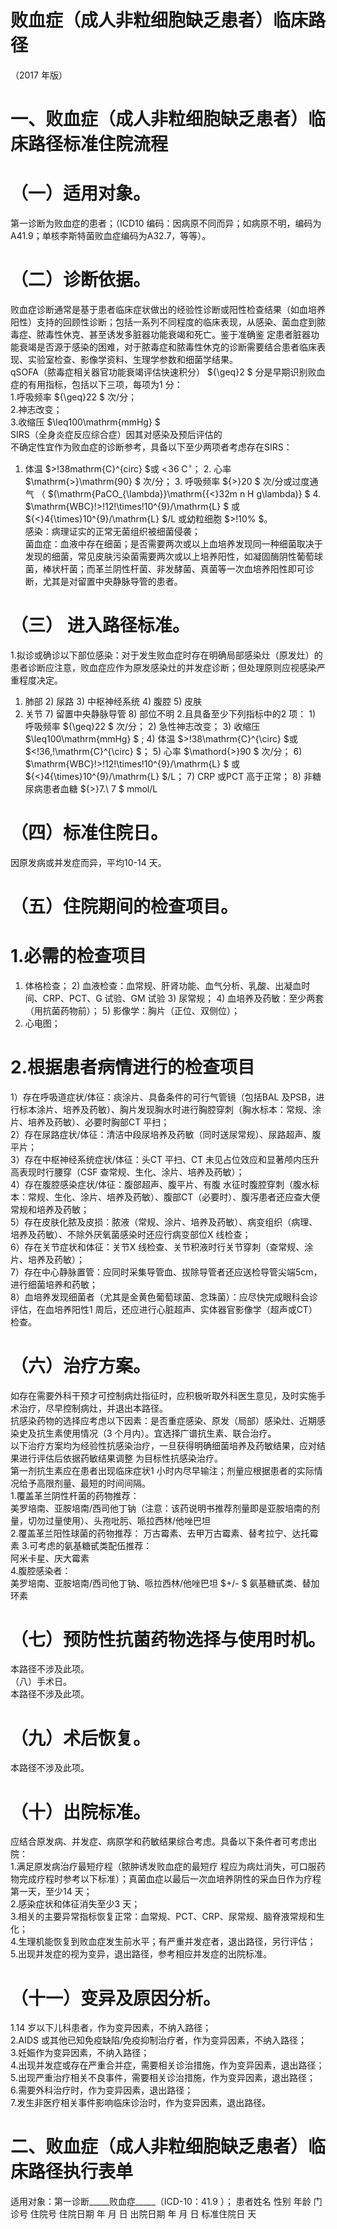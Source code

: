 # 败血症（成人非粒细胞缺乏患者）临床路径  
（2017 年版）  
# 一、败血症（成人非粒细胞缺乏患者）临床路径标准住院流程  
# （一）适用对象。  
第一诊断为败血症的患者；（ICD10 编码：因病原不同而异；如病原不明，编码为A41.9；单核李斯特菌败血症编码为A32.7，等等）。  
# （二）诊断依据。  
败血症诊断通常是基于患者临床症状做出的经验性诊断或阳性检查结果（如血培养阳性）支持的回顾性诊断；包括一系列不同程度的临床表现，从感染、菌血症到脓毒症、脓毒性休克、甚至诱发多脏器功能衰竭和死亡。鉴于准确鉴 定患者脏器功能衰竭是否源于感染的困难，对于脓毒症和脓毒性休克的诊断需要结合患者临床表现、实验室检查、影像学资料、生理学参数和细菌学结果。  
qSOFA（脓毒症相关器官功能衰竭评估快速积分） ${\geq}2 $ 分是早期识别败血症的有用指标，包括以下三项，每项为1 分：  
1.呼吸频率 ${\geq}22 $ 次/分；  
2.神志改变；  
3.收缩压 $\leq100\mathrm{mmHg} $  
SIRS（全身炎症反应综合症）因其对感染及预后评估的  
不确定性宜作为败血症的诊断参考，具备以下至少两项者考虑存在SIRS：  
1. 体温 $>\!38mathrm{C}^{circ} $或 $<\!36\,\!\mathrm{C} ^{\circ}$； 2. 心率 $\mathrm{>}\mathrm{90} $ 次/分； 3.   呼吸频率 ${>}20 $  次/分或过度通气 （ $(\mathrm{PaCO_{\lambda}}\mathrm{{<}32m n H g\lambda)} $ 4. $\mathrm{WBC}\!>\!12\!\times\!10^{9}/\mathrm{L} $ 或 ${<}4{\times}10^{9}/\mathrm{L} $/L 或幼粒细胞 $>\!10\% $。  
感染：病理证实的正常无菌组织被细菌侵袭；  
菌血症：血液中存在细菌；是否需要两次或以上血培养发现同一种细菌取决于发现的细菌，常见皮肤污染菌需要两次或以上培养阳性，如凝固酶阴性葡萄球菌，棒状杆菌；而革兰阴性杆菌、非发酵菌、真菌等一次血培养阳性即可诊断，尤其是对留置中央静脉导管的患者。  
# （三） 进入路径标准。  
1.拟诊或确诊以下部位感染：对于发生败血症时存在明确局部感染灶（原发灶）的患者诊断应注意，败血症应作为原发感染灶的并发症诊断；但处理原则应视感染严重程度决定。  
1) 肺部 2) 尿路 3) 中枢神经系统 4)   腹腔  5)   皮肤  
6)   关节  7) 留置中央静脉导管 8) 部位不明 2.且具备至少下列指标中的2 项： 1) 呼吸频率 ${\geq}22 $ 次/分； 2) 急性神志改变； 3)   收缩压 $\leq100\mathrm{mmHg} $ ;  4) 体温 $>\!38\mathrm{C}^{\circ} $或 $<\!36\,\!\mathrm{C}^{\circ} $； 5) 心率 $\mathord{>}90 $ 次/分； 6) $\mathrm{WBC}\!>\!12\!\times\!10^{9}/\mathrm{L} $ 或 ${<}4{\times}10^{9}/\mathrm{L} $/L； 7) CRP 或PCT 高于正常； 8)   非糖尿病患者血糖 ${>}7.\ 7 $  mmol/L  
# （四）标准住院日。  
因原发病或并发症而异，平均10-14 天。  
# （五）住院期间的检查项目。  
# 1.必需的检查项目  
1) 体格检查； 2) 血液检查：血常规、肝肾功能、血气分析、乳酸、出凝血时间、CRP、PCT、G 试验、GM 试验 3) 尿常规； 4) 血培养及药敏：至少两套（用抗菌药物前）； 5) 影像学：胸片（正位、双侧位）；  
6) 心电图；  
# 2.根据患者病情进行的检查项目  
1）存在呼吸道症状/体征：痰涂片、具备条件的可行气管镜（包括BAL 及PSB，进行标本涂片、培养及药敏）、胸片发现胸水时进行胸腔穿刺（胸水标本：常规、涂片、培养及药敏）、必要时胸部CT 平扫；  
2）存在尿路症状/体征：清洁中段尿培养及药敏（同时送尿常规）、尿路超声、腹平片；  
3）存在中枢神经系统症状/体征：头CT 平扫、CT 未见占位效应和显著颅内压升高表现时行腰穿（CSF 查常规、生化、涂片、培养及药敏）；  
4）存在腹腔感染症状/体征：腹部超声、腹平片、有腹 水征时腹腔穿刺（腹水标本：常规、生化、涂片、培养及药敏）、腹部CT（必要时）、腹泻患者还应查大便常规和培养及药敏；  
5）存在皮肤化脓及皮损：脓液（常规、涂片、培养及药敏）、病变组织（病理、培养及药敏）、不除外厌氧菌感染时还应行病变部位X 线检查；  
6）存在关节症状和体征：关节X 线检查、关节积液时行关节穿刺（查常规、涂片、培养及药敏）；  
7）存在中心静脉置管：应同时采集导管血、拔除导管者还应送检导管尖端5cm，进行细菌培养和药敏；  
8）血培养发现细菌者（尤其是金黄色葡萄球菌、念珠菌）：应尽快完成眼科会诊评估，在血培养阳性1 周后，还应进行心脏超声、实体器官影像学（超声或CT）检查。  
# （六）治疗方案。  
如存在需要外科干预才可控制病灶指征时，应积极听取外科医生意见，及时实施手术治疗，尽早控制病灶，并退出本路径。  
抗感染药物的选择应考虑以下因素：是否重症感染、原发（局部）感染灶、近期感染史及抗生素使用情况（3 个月内）。宜选择广谱抗生素、联合治疗。  
以下治疗方案均为经验性抗感染治疗，一旦获得明确细菌培养及药敏结果，应对结果进行评估后依据药敏结果调整 为目标性抗感染治疗。  
第一剂抗生素应在患者出现临床症状1 小时内尽早输注；剂量应根据患者的实际情况给予高限剂量、最短的时间间隔。  
1.覆盖革兰阴性杆菌的药物推荐：  
美罗培南、亚胺培南/西司他丁钠（注意：该药说明书推荐剂量即是亚胺培南的剂量，切勿过量使用）、头孢吡肟、哌拉西林/他唑巴坦  
2.覆盖革兰阳性球菌的药物推荐： 万古霉素、去甲万古霉素、替考拉宁、达托霉素  3.可考虑的氨基糖甙类配伍推荐：  
阿米卡星、庆大霉素  
4.腹腔感染者：  
美罗培南、亚胺培南/西司他丁钠、哌拉西林/他唑巴坦 $+/- $ 氨基糖甙类、替加环素  
# （七）预防性抗菌药物选择与使用时机。  
本路径不涉及此项。  
（八）手术日。  
本路径不涉及此项。  
# （九）术后恢复。  
本路径不涉及此项。  
# （十）出院标准。  
应结合原发病、并发症、病原学和药敏结果综合考虑。具备以下条件者可考虑出院：  
1.满足原发病治疗最短疗程（脓肿诱发败血症的最短疗 程应为病灶消失，可口服药物完成疗程时参考以下标准）；真菌血症以最后一次血培养阴性的采血日作为疗程第一天，至少14 天；  
2.感染症状和体征消失至少3 天；  
3.相关的主要异常指标恢复正常：血常规、PCT、CRP、尿常规、脑脊液常规和生化；  
4.生理机能恢复到败血症发生前水平；有严重并发症者，退出路径，另行评估；  
5.出现并发症的视为变异，退出路径，参考相应并发症的出院标准。  
# （十一）变异及原因分析。  
1.14 岁以下儿科患者，作为变异因素，不纳入路径；  
2.AIDS 或其他已知免疫缺陷/免疫抑制治疗者，作为变异因素，不纳入路径；  
3.妊娠作为变异因素，不纳入路径；  
4.出现并发症或存在严重合并症，需要相关诊治措施，作为变异因素，退出路径；  
5.出现严重治疗相关不良事件，需要相关诊治措施，作为变异因素，退出路径；  
6.需要外科治疗时，作为变异因素，退出路径；  
7.发生非医疗相关事件影响临床诊治时，作为变异因素，退出路径。  
# 二、败血症（成人非粒细胞缺乏患者）临床路径执行表单  
适用对象：第一诊断_____败血症_____（ICD-10：41.9 ）； 患者姓名             性别    年龄        门诊号         住院号           住院日期       年  月  日   出院日期      年  月   日  标准住院日      天  
